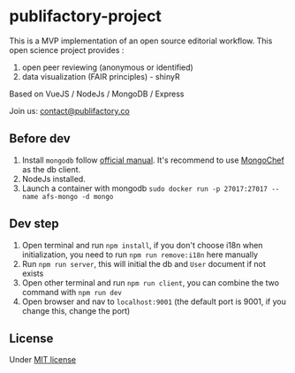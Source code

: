 # publifactory-project
This is a MVP implementation of an open source editorial workflow. This open science project provides :
1. open peer reviewing (anonymous or identified)
2. data visualization (FAIR principles) - shinyR

Based on VueJS / NodeJs / MongoDB / Express

Join us: contact@publifactory.co

## Before dev
1. Install `mongodb` follow [official manual](https://docs.mongodb.com/manual/installation/). It's recommend to use [MongoChef](3t.io/mongochef/) as the db client.
2. NodeJs installed.
3. Launch a container with mongodb `sudo docker run -p 27017:27017 --name afs-mongo -d mongo`

## Dev step
1. Open terminal and run `npm install`, if you don't choose i18n when initialization, you need to run `npm run remove:i18n` here manually
2. Run `npm run server`, this will initial the db and `User` document if not exists
3. Open other terminal and run `npm run client`, you can combine the two command with `npm run dev`
4. Open browser and nav to `localhost:9001` (the default port is 9001, if you change this, change the port)

## License
Under [MIT license](./LICENSE)
